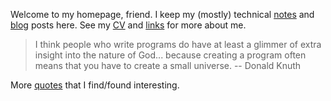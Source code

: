 <!--- ![tar pit](/static/tar-pit.png "tar pit") --->

Welcome to my homepage, friend. I keep my (mostly) technical [notes](notes) and [blog](blog) posts here. See my [CV](cv.md) and [links](links.md) for more about me.

> I think people who write programs do have at least a glimmer of extra insight into the nature of God... because creating a program often means that you have to create a small universe. -- Donald Knuth

More [quotes](https://raw.githubusercontent.com/jreisinger/quotes/master/quotes.txt) that I find/found interesting.
